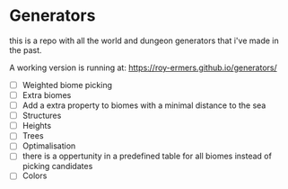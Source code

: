 # Generators

this is a repo with all the world and dungeon generators that i've made in the past.

A working version is running at: https://roy-ermers.github.io/generators/


* [ ] Weighted biome picking
* [ ] Extra biomes
* [ ] Add a extra property to biomes with a minimal distance to the sea
* [ ] Structures
* [ ] Heights
* [ ] Trees
* [ ] Optimalisation
* [ ] there is a oppertunity in a predefined table for all biomes instead of picking candidates
* [ ] Colors